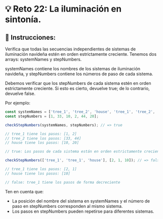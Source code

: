 # 💡 Reto 22: La iluminación en sintonía.

## 📖 Instrucciones:

Verifica que todas las secuencias independientes de sistemas de iluminación navideña estén en orden estrictamente creciente. Tenemos dos arrays: systemNames y stepNumbers.

systemNames contiene los nombres de los sistemas de iluminación navideña, y stepNumbers contiene los números de paso de cada sistema.

Debemos verificar que los stepNumbers de cada sistema estén en orden estrictamente creciente. Si esto es cierto, devuelve true; de lo contrario, devuelve false.

Por ejemplo:

```js
const systemNames = ['tree_1', 'tree_2', 'house', 'tree_1', 'tree_2', 'house'];
const stepNumbers = [1, 33, 10, 2, 44, 20];

checkStepNumbers(systemNames, stepNumbers); // => true

// tree_1 tiene los pasos: [1, 2]
// tree_2 tiene los pasos: [33, 44]
// house tiene los pasos: [10, 20]

// true: Los pasos de cada sistema están en orden estrictamente creciente

checkStepNumbers(['tree_1', 'tree_1', 'house'], [2, 1, 10]); // => false

// tree_1 tiene los pasos: [2, 1]
// house tiene los pasos: [10]

// false: tree_1 tiene los pasos de forma decreciente
```

Ten en cuenta que:

- La posición del nombre del sistema en systemNames y el número de paso en stepNumbers corresponden al mismo sistema.
- Los pasos en stepNumbers pueden repetirse para diferentes sistemas.

